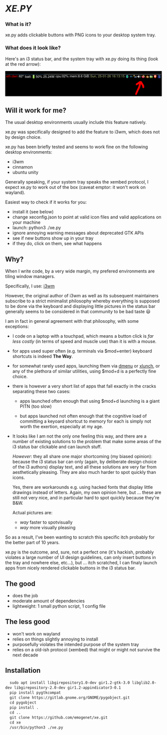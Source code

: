 # ***XE.PY*** #

### **What is it?** ###

xe.py adds clickable buttons with PNG icons to your desktop system tray.

### **What does it look like?** ###

Here's an i3 status bar, and the system tray with xe.py doing its thing (look at the red arrow):

![](bar.png "i3bar with xe.py")


## **Will it work for me?** ##

The usual desktop environments usually include this feature natively.

xe.py was specifically designed to add the feature to i3wm, which does not
by design choice.

xe.py has been briefly tested and seems to work fine on the following
desktop environments:

  - i3wm
  - cinnamon
  - ubuntu unity

Generally speaking, if your system tray speaks the xembed protocol, I expect
xe.py to work out of the box (caveat emptor: it won't work on wayland).

Easiest way to check if it works for you:

  - install it (see below)
  - change xeconfig.json to point at valid icon files and valid
    applications on your machine
  - launch: python3 ./xe.py
  - ignore annoying warning messages about deprecated GTK APIs
  - see if new buttons show up in your tray
  - if they do, click on them, see what happens

## **Why?** ##

  When I write code, by a very wide margin, my prefered environments are
  tiling window managers.

  Specifically, I use: [i3wm](https://i3wm.org/)

  However, the original author of i3wm as well as its subsequent maintainers
  subscribe to a strict minimalist philosophy whereby everything is supposed
  to be done via the keyboard and displaying little pictures in the status bar
  generally seems to be considered in that community to be bad taste 😃

  I am in fact in general agreement with that philosophy, with some exceptions:

  - I code on a laptop with a touchpad, which means a button click is *far
    less costly* (in terms of speed and muscle use) than it is with a mouse.

  - for apps used super often (e.g. terminals via $mod+enter) keyboard
    shortcuts is indeed **The Way**.

  - for somewhat rarely used apps, launching them via
    [dmenu](https://tools.suckless.org/dmenu/) or
    [xlunch](https://xlunch.org/), or any of the plethora of similar
    utilities, using $mod+d is a perfectly fine choice.

  - there is however a very short list of apps that fall exactly in the
    cracks separating these two cases:

     - apps launched often enough that using $mod+d launching is a giant
       PITN (too slow)

     - but apps launched not often enough that the cognitive load of
       committing a keyoard shortcut to memory for each is simply not
       worth the exertion, especially at my age.

  - It looks like I am not the only one feeling this way, and there are a
    number of existing solutions to the problem that make some areas of the
    i3 status bar clickable and can launch stuff.

    *However*: they all share one major shortcoming (my biased opinion):
    because the i3 status bar can only (again, by deliberate design choice
    of the i3 authors) display text, and all these solutions are very far
    from aesthetically pleasing. They are also much harder to spot quickly
    than icons.

    Yes, there are workarounds e.g. using hacked fonts that display little
    drawings instead of letters. Again, my own opinion here, but ... these
    are still not very nice, and in particular hard to spot quickly because
    they're B&W.

    Actual pictures are:
      - *way* faster to spotvisually
      - *way* more visually pleasing

  So as a result, I've been wanting to scratch this specific itch probably
  for the better part of 10 years.

  xe.py is the outcome, and, sure, not a perfect one (it's hackish, probably
  violates a large number of UI design guidelines, can only insert buttons in
  the tray and nowhere else, etc...), but ... itch scratched, I can finaly
  launch apps from nicely rendered clickable buttons in the i3 status bar.

## **The good** ##

  - does the job
  - moderate amount of dependencies
  - lightweight: 1 small python script, 1 config file

## **The less good** ##

  - won't work on wayland
  - relies on things slightly annoying to install
  - purposefully violates the intended purpose of the system tray
  - relies on a old-ish protocol (xembed) that might or might not survive the next decade

## **Installation** ##

~~~
  sudo apt install libgirepository1.0-dev gir1.2-gtk-3.0 libglib2.0-dev libgirepository-2.0-dev gir1.2-appindicator3-0.1
  pip install pygtkcompat
  git clone https://gitlab.gnome.org/GNOME/pygobject.git
  cd pygobject
  pip install .
  cd ..
  git clone https://github.com/emogenet/xe.git
  cd xe
  /usr/bin/python3 ./xe.py
~~~

